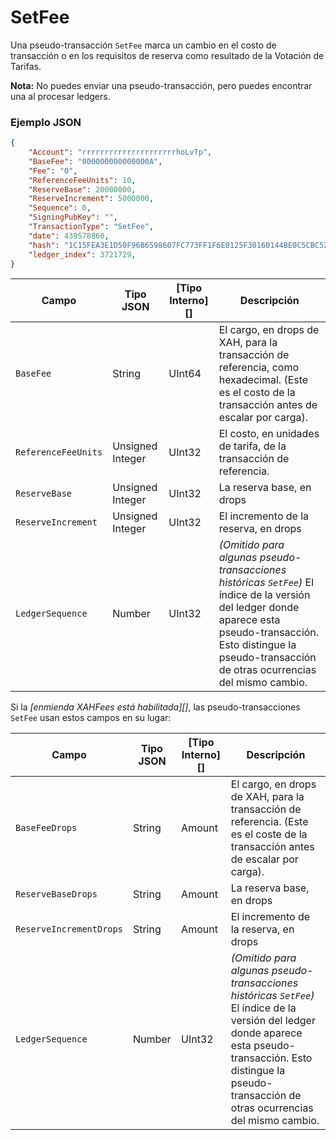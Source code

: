 # SetFee

Una pseudo-transacción `SetFee` marca un cambio en el costo de transacción o en los requisitos de reserva como resultado de la Votación de Tarifas.

**Nota:** No puedes enviar una pseudo-transacción, pero puedes encontrar una al procesar ledgers.

### Ejemplo JSON

```json
{
    "Account": "rrrrrrrrrrrrrrrrrrrrrhoLvTp",
    "BaseFee": "000000000000000A",
    "Fee": "0",
    "ReferenceFeeUnits": 10,
    "ReserveBase": 20000000,
    "ReserveIncrement": 5000000,
    "Sequence": 0,
    "SigningPubKey": "",
    "TransactionType": "SetFee",
    "date": 439578860,
    "hash": "1C15FEA3E1D50F96B6598607FC773FF1F6E0125F30160144BE0C5CBC52F5151B",
    "ledger_index": 3721729,
}
```

| Campo               | Tipo JSON        | \[Tipo Interno]\[] | Descripción                                                                                                                                                                                                              |
| ------------------- | ---------------- | ------------------- | ------------------------------------------------------------------------------------------------------------------------------------------------------------------------------------------------------------------------ |
| `BaseFee`           | String           | UInt64              | El cargo, en drops de XAH, para la transacción de referencia, como hexadecimal. (Este es el costo de la transacción antes de escalar por carga).                                                                                             |
| `ReferenceFeeUnits` | Unsigned Integer | UInt32              | El costo, en unidades de tarifa, de la transacción de referencia.                                                                                                                                                                     |
| `ReserveBase`       | Unsigned Integer | UInt32              | La reserva base, en drops                                                                                                                                                                                               |
| `ReserveIncrement`  | Unsigned Integer | UInt32              | El incremento de la reserva, en drops                                                                                                                                                                                        |
| `LedgerSequence`    | Number           | UInt32              | _(Omitido para algunas pseudo-transacciones históricas `SetFee`)_ El índice de la versión del ledger donde aparece esta pseudo-transacción. Esto distingue la pseudo-transacción de otras ocurrencias del mismo cambio. |

Si la _\[enmienda XAHFees está habilitada]\[]_, las pseudo-transacciones `SetFee` usan estos campos en su lugar:

| Campo                   | Tipo JSON | \[Tipo Interno]\[] | Descripción                                                                                                                                                                                                              |
| ----------------------- | --------- | ------------------- | ------------------------------------------------------------------------------------------------------------------------------------------------------------------------------------------------------------------------ |
| `BaseFeeDrops`          | String    | Amount              | El cargo, en drops de XAH, para la transacción de referencia. (Este es el coste de la transacción antes de escalar por carga).                                                                                                      |
| `ReserveBaseDrops`      | String    | Amount              | La reserva base, en drops                                                                                                                                                                                               |
| `ReserveIncrementDrops` | String    | Amount              | El incremento de la reserva, en drops                                                                                                                                                                                        |
| `LedgerSequence`        | Number    | UInt32              | _(Omitido para algunas pseudo-transacciones históricas `SetFee`)_ El índice de la versión del ledger donde aparece esta pseudo-transacción. Esto distingue la pseudo-transacción de otras ocurrencias del mismo cambio. |
